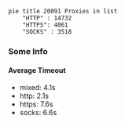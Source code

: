 
```mermaid
pie title 20091 Proxies in list
    "HTTP" : 14732
    "HTTPS": 4061
    "SOCKS" : 3518
```

### Some Info
#### Average Timeout

- mixed: 4.1s
- http: 2.1s
- https: 7.6s
- socks: 6.6s